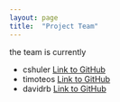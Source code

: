 ```yaml
---
layout: page
title:  "Project Team"
---
```


the team is currently 
- cshuler   [Link to GitHub]( https://github.com/cshuler)
- timoteos  [Link to GitHub](https://github.com/davidrb)
- davidrb   [Link to GitHub](https://github.com/timoteos)